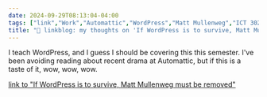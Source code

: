 ```yaml
---
date: 2024-09-29T08:13:04-04:00
tags: ["link","Work","Automattic","WordPress","Matt Mullenweg","ICT 302"]
title: "🔗 linkblog: my thoughts on 'If WordPress is to survive, Matt Mullenweg must be removed'"
---
```

I teach WordPress, and I guess I should be covering this this semester. I've been avoiding reading about recent drama at Automattic, but if this is a taste of it, wow, wow, wow.

[link to "If WordPress is to survive, Matt Mullenweg must be removed"](https://joshcollinsworth.com/blog/fire-matt)